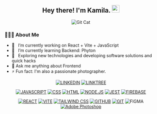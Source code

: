 <div align="center">
  
<h2> Hey there! I'm Kamila. <img src="https://github.com/souvikguria98/souvikguria98/blob/master/Hi.gif" width="25"></h2>

![Git Cat](https://media.giphy.com/media/KzJkzjggfGN5Py6nkT/giphy.gif)

</div>

<h3> 👨🏻‍💻 About Me </h3>

- 🔭 &nbsp; I’m currently working on React + Vite + JavaScript
- 🌱 &nbsp; I’m currently learning Backend: Phyton
- 🤔 &nbsp; Exploring new technologies and developing software solutions and quick hacks
- 💬 Ask me anything about Frontend
- ⚡ Fun fact:  I'm also a passionate photographer.

<div align="center">

[![LINKEDIN](https://img.shields.io/badge/LINKEDIN-%230077B5.svg?&style=for-the-badge&logo=linkedin&logoColor=white)](https://www.linkedin.com/in/kamila-ojeda/)
[![LINKTREE](https://img.shields.io/badge/LINKTREE-%23B8D4BB.svg?style=for-the-badge&logo=linktree&logoColor=000000)](https://linktr.ee/kamojeda)

</div>

<div align="center">
  
[![JAVASCRIPT](https://img.shields.io/badge/JAVASCRIPT-%23F7DF1E.svg?&style=for-the-badge&logo=javascript&logoColor=black)]()
[![CSS](https://img.shields.io/badge/CSS-%231572B6.svg?&style=for-the-badge&logo=css3&logoColor=white)]()
[![HTML](https://img.shields.io/badge/HTML-%23E34F26.svg?&style=for-the-badge&logo=html5&logoColor=white)]()
[![NODE.JS](https://img.shields.io/badge/NODE.JS-%23339933.svg?&style=for-the-badge&logo=node.js&logoColor=white)]()
[![JEST](https://img.shields.io/badge/JEST-%23C21325.svg?&style=for-the-badge&logo=jest&logoColor=white)]()
[![FIREBASE](https://img.shields.io/badge/FIREBASE-%23FFCA28.svg?&style=for-the-badge&logo=firebase&logoColor=black)]()
  
</div>

<div align="center">

[![REACT](https://img.shields.io/badge/REACT-%2361DAFB.svg?&style=for-the-badge&logo=react&logoColor=black)]()
[![VITE](https://img.shields.io/badge/VITE-000000?style=for-the-badge&logo=vite&logoColor=white&color=8A2BE2)]()
[![TAILWIND CSS](https://img.shields.io/badge/TAILWIND_CSS-%2338B2AC.svg?&style=for-the-badge&logo=tailwind-css&logoColor=white)]()
[![GITHUB](https://img.shields.io/badge/GITHUB-%23121011.svg?&style=for-the-badge&logo=github&logoColor=white)]()
[![GIT](https://img.shields.io/badge/GIT-%23F05032.svg?&style=for-the-badge&logo=git&logoColor=white)]()
![FIGMA](https://img.shields.io/badge/FIGMA-6555a4?style=for-the-badge&logo=figma&logoColor=white)
[![Adobe Photoshop](https://img.shields.io/badge/ADOBE%20PHOTOSHOP-%2300C8FF.svg?style=for-the-badge&logo=adobe-photoshop&logoColor=white&color=1B2440)](https://www.flaticon.com/free-icon/adobe-photoshop-logo_1781?k=1680918273460&log-in=google)

</div>








